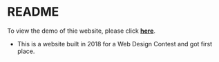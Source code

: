 # README

To view the demo of thie website, please click **[here](https://leporidaelepus.github.io/WebDesignContest_TravelBlog/)**.

- This is a website built in 2018 for a Web Design Contest and got first place.
